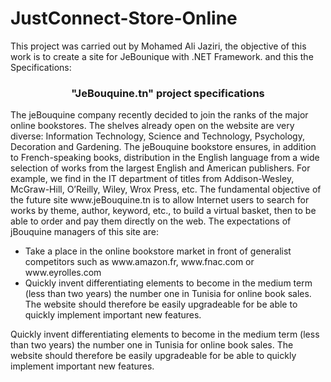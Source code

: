 # JustConnect-Store-Online

This project was carried out by Mohamed Ali Jaziri, the objective of this work is to create a site for JeBounique with .NET Framework. and this the Specifications:

<center><h3>"JeBouquine.tn" project specifications</h3></center>
The jeBouquine company recently decided to join the ranks of the major online bookstores. The shelves already
open on the website are very diverse: Information Technology, Science and Technology, Psychology, Decoration and
Gardening. The jeBouquine bookstore ensures, in addition to French-speaking books, distribution in the English language
from a wide selection of works from the largest English and American publishers. For example, we find in the
IT department of titles from Addison-Wesley, McGraw-Hill, O’Reilly, Wiley, Wrox Press, etc.
The fundamental objective of the future site www.jeBouquine.tn is to allow Internet users to search for
works by theme, author, keyword, etc., to build a virtual basket, then to be able to order and
pay them directly on the web.
The expectations of jBouquine managers of this site are:
<ul>
  <li>Take a place in the online bookstore market in front of generalist competitors such as
www.amazon.fr, www.fnac.com or www.eyrolles.com</li>
  <li>Quickly invent differentiating elements to become in the medium term (less than two years) the
number one in Tunisia for online book sales. The website should therefore be easily upgradeable for
be able to quickly implement important new features.</li>
 </ul>
 Quickly invent differentiating elements to become in the medium term (less than two years) the
number one in Tunisia for online book sales. The website should therefore be easily upgradeable for
be able to quickly implement important new features.
